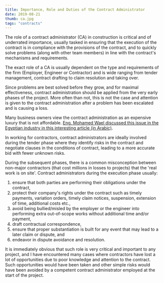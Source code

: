 ```yaml
---
title: Importance, Role and Duties of the Contract Administrator
date: 2019-08-21
thumb: ca.jpg
tags: "contracts"
---
```

The role of a contract administrator (CA) in construction is critical and of underrated importance, usually tasked in ensuring that the execution of the contract is in compliance with the provisions of the contract, and to quickly solve problems (along with other team members) in line with the contract's mechanisms and requirements.


The exact role of a CA is usually dependent on the type and requirements of the firm (Employer, Engineer or Contractor) and is wide ranging from tender management, contract drafting to claim resolution and taking over.

Since problems are best solved before they grow, and for maximal effectiveness, contract administration should be applied from the very early phases of the project. More often than not, this is not the case and attention is given to the contract administration after a problem has been escalated and is causing a loss.

Many business owners view the contract administration as an expensive luxury that is not affordable. [Eng. Mohamed Wael discussed this issue in the Egyptian industry in this interesting article (in Arabic)](https://www.linkedin.com/pulse/%25D9%2587%25D9%2584-%25D8%25A5%25D8%25AF%25D8%25B1%25D8%25A7%25D8%25A9-%25D8%25A7%25D9%2584%25D8%25B9%25D9%2582%25D9%2588%25D8%25AF-%25D9%2585%25D9%2587%25D9%2585%25D8%25A9-%25D9%2581%25D8%25B9%25D9%2584%25D8%25A7-mohamed-wael/?trackingId=M8tpACy7SOu3MwprPPJSkQ%3D%3D).

In working for contractors, contract administrators are ideally involved during the tender phase where they identify risks in the contract and negotiate clauses in the conditions of contract, leading to a more accurate bid with fewer unknown risks.

During the subsequent phases, there is a common misconception between non-major contractors (that cost millions in losses to projects) that the 'real work is on site'. Contract administrators during the execution phase usually:

1.  ensure that both parties are performing their obligations under the contract,
2.  protect their company's rights under the contract such as timely payments, variation orders, timely claim notices, suspension, extension of time, additional costs etc.,
3.  avoid being bullied/misled by the employer or the engineer into performing extra out-of-scope works without additional time and/or payment,
4.  draft contractual correspondence, 
5.  ensure that proper substantiation is built for any event that may lead to a later claim or dispute, and
6.   endeavor in dispute avoidance and resolution.

It is immediately obvious that such role is very critical and important to any project, and I have encountered many cases where contractors have lost a lot of opportunities due to poor knowledge and attention to the contract. Such opportunities would have been taken and other simple risks would have been avoided by a competent contract administrator employed at the start of the project.

 